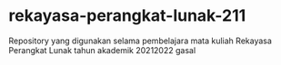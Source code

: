 # rekayasa-perangkat-lunak-211

Repository yang digunakan selama pembelajara mata kuliah Rekayasa Perangkat Lunak tahun akademik 20212022 gasal
